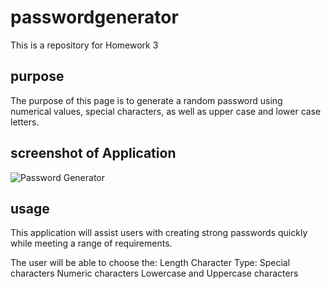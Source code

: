 # passwordgenerator
This is a repository for Homework 3

## purpose
The purpose of this page is to generate a random password using numerical values, special characters, as well as upper case and lower case letters. 

## screenshot of Application
<img src="Capture.JPG" alt="Password Generator">

## usage
This application will assist users with creating strong passwords quickly while meeting a range of requirements.

The user will be able to choose the:
    Length
    Character Type:
        Special characters
        Numeric characters
        Lowercase and Uppercase characters
